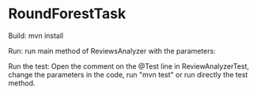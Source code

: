 # RoundForestTask

Build: mvn install

Run: run main method of ReviewsAnalyzer with the parameters: <path to input file> <numOfActiveUsers> <numOfCommentedItems> <numOfWords> <number of cores in the machine>

Run the test: Open the comment on the @Test line in ReviewAnalyzerTest, change the parameters in the code, run "mvn test" or run directly the test method.